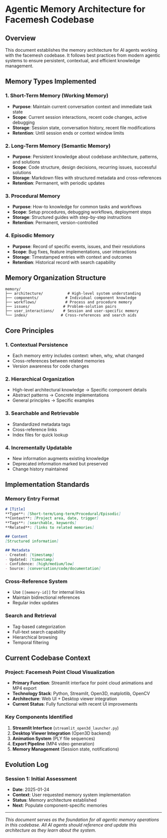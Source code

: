 # Agentic Memory Architecture for Facemesh Codebase

## Overview

This document establishes the memory architecture for AI agents working with the facemesh codebase. It follows best practices from modern agentic systems to ensure persistent, contextual, and efficient knowledge management.

## Memory Types Implemented

### 1. **Short-Term Memory (Working Memory)**
- **Purpose**: Maintain current conversation context and immediate task state
- **Scope**: Current session interactions, recent code changes, active debugging
- **Storage**: Session state, conversation history, recent file modifications
- **Retention**: Until session ends or context window limits

### 2. **Long-Term Memory (Semantic Memory)**
- **Purpose**: Persistent knowledge about codebase architecture, patterns, and solutions
- **Scope**: Code structure, design decisions, recurring issues, successful solutions
- **Storage**: Markdown files with structured metadata and cross-references
- **Retention**: Permanent, with periodic updates

### 3. **Procedural Memory**
- **Purpose**: How-to knowledge for common tasks and workflows
- **Scope**: Setup procedures, debugging workflows, deployment steps
- **Storage**: Structured guides with step-by-step instructions
- **Retention**: Permanent, version-controlled

### 4. **Episodic Memory**
- **Purpose**: Record of specific events, issues, and their resolutions
- **Scope**: Bug fixes, feature implementations, user interactions
- **Storage**: Timestamped entries with context and outcomes
- **Retention**: Historical record with search capability

## Memory Organization Structure

```
memory/
├── architecture/           # High-level system understanding
├── components/            # Individual component knowledge
├── workflows/             # Process and procedure memory
├── issues/               # Problem-solution pairs
├── user_interactions/    # Session and user-specific memory
└── index/               # Cross-references and search aids
```

## Core Principles

### 1. **Contextual Persistence**
- Each memory entry includes context: when, why, what changed
- Cross-references between related memories
- Version awareness for code changes

### 2. **Hierarchical Organization**
- High-level architectural knowledge → Specific component details
- Abstract patterns → Concrete implementations
- General principles → Specific examples

### 3. **Searchable and Retrievable**
- Standardized metadata tags
- Cross-reference links
- Index files for quick lookup

### 4. **Incrementally Updatable**
- New information augments existing knowledge
- Deprecated information marked but preserved
- Change history maintained

## Implementation Standards

### Memory Entry Format
```markdown
# [Title]
**Type**: [Short-term/Long-term/Procedural/Episodic]
**Context**: [Project area, date, trigger]
**Tags**: [searchable, keywords]
**Related**: [links to related memories]

## Content
[Structured information]

## Metadata
- Created: [timestamp]
- Updated: [timestamp]
- Confidence: [high/medium/low]
- Source: [conversation/code/documentation]
```

### Cross-Reference System
- Use `[[memory-id]]` for internal links
- Maintain bidirectional references
- Regular index updates

### Search and Retrieval
- Tag-based categorization
- Full-text search capability
- Hierarchical browsing
- Temporal filtering

## Current Codebase Context

### Project: Facemesh Point Cloud Visualization
- **Primary Function**: Streamlit interface for point cloud animations and MP4 export
- **Technology Stack**: Python, Streamlit, Open3D, matplotlib, OpenCV
- **Architecture**: Web UI + Desktop viewer integration
- **Current Status**: Fully functional with recent UI improvements

### Key Components Identified
1. **Streamlit Interface** (`streamlit_open3d_launcher.py`)
2. **Desktop Viewer Integration** (Open3D backend)
3. **Animation System** (PLY file sequences)
4. **Export Pipeline** (MP4 video generation)
5. **Memory Management** (Session state, notifications)

## Evolution Log

### Session 1: Initial Assessment
- **Date**: 2025-01-24
- **Context**: User requested memory system implementation
- **Status**: Memory architecture established
- **Next**: Populate component-specific memories

---

*This document serves as the foundation for all agentic memory operations in this codebase. All AI agents should reference and update this architecture as they learn about the system.* 